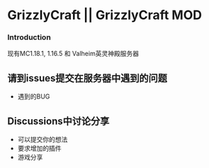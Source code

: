 # GrizzlyCraft || GrizzlyCraft MOD

### Introduction
现有MC1.18.1, 1.16.5 和 Valheim英灵神殿服务器

## 请到issues提交在服务器中遇到的问题
* 遇到的BUG

## Discussions中讨论分享
* 可以提交你的想法
* 要求增加的插件
* 游戏分享
